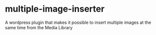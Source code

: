 multiple-image-inserter
=======================

A wordpress plugin that makes it possible to insert multiple images at the same time from the Media Library